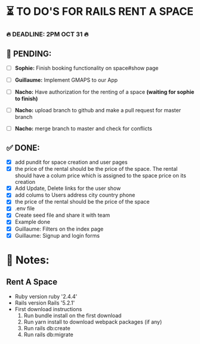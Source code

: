 
# ⏳ TO DO'S FOR RAILS RENT A SPACE 

### 🔥 DEADLINE: 2PM OCT 31 🔥

## 🚨 PENDING:

* [ ] **Sophie:** Finish booking functionality on space#show page
* [ ] **Guillaume:** Implement GMAPS to our App
* [ ] **Nacho:** Have authorization for the renting of a space **(waiting for sophie to finish)**
* [ ] **Nacho:** upload branch to github and make a pull request for master branch
* [ ] **Nacho:** merge branch to master and check for conflicts


## ✅ DONE:

* [X] add pundit for space creation and user pages
* [X] the price of the rental should be the price of the space. The rental should have a colum price which is assigned to the space price on its creation
* [X] Add Update, Delete links for the user show 
* [X] add colums to Users address city country phone 
* [X] the price of the rental should be the price of the space
* [X] .env file
* [X] Create seed file and share it with team
* [X] Example done
* [X] Guillaume: Filters on the index page
* [X] Guillaume: Signup and login forms

# 📝 Notes:

## Rent A Space

* Ruby version 
  ruby '2.4.4'
* Rails version
  Rails '5.2.1'
* First download instructions
  1. Run bundle install on the first download
  2. Run yarn install to download webpack packages (if any)
  3. Run rails db:create
  4. Run rails db:migrate
